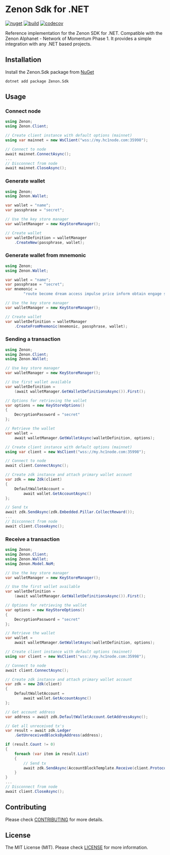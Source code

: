 # Zenon Sdk for .NET

[![nuget](https://img.shields.io/nuget/v/Zenon.Sdk)](https://nuget.org/packages/Zenon.Sdk) [![build](https://img.shields.io/github/actions/workflow/status/kingGorrin/znn_sdk_csharp/publish.yml?branch=main)](https://github.com/KingGorrin/znn_sdk_csharp/actions/workflows/publish.yml) [![codecov](https://img.shields.io/codecov/c/github/KingGorrin/znn_sdk_csharp?token=FWKGWMWO7U)](https://codecov.io/gh/KingGorrin/znn_sdk_csharp)

Reference implementation for the Zenon SDK for .NET. Compatible with the Zenon Alphanet - Network of Momentum Phase 1. 
It provides a simple integration with any .NET based projects.

## Installation

Install the Zenon.Sdk package from [NuGet](https://www.nuget.org/packages/Zenon.Sdk)

```
dotnet add package Zenon.Sdk
```

## Usage

### Connect node

```csharp
using Zenon;
using Zenon.Client;

// Create client instance with default options (mainnet)
using var mainnet = new WsClient("wss://my.hc1node.com:35998");

// Connect to node
await mainnet.ConnectAsync();
...
// Disconnect from node
await mainnet.CloseAsync();
```

### Generate wallet

```csharp
using Zenon;
using Zenon.Wallet;

var wallet = "name";
var passphrase = "secret";

// Use the key store manager
var walletManager = new KeyStoreManager();

// Create wallet
var walletDefinition = walletManager
    .CreateNew(passphrase, wallet);
```

### Generate wallet from mnemonic

```csharp
using Zenon;
using Zenon.Wallet;

var wallet = "name";
var passphrase = "secret";
var mnemonic =
        "route become dream access impulse price inform obtain engage ski believe awful absent pig thing vibrant possible exotic flee pepper marble rural fire fancy";

// Use the key store manager
var walletManager = new KeyStoreManager();

// Create wallet
var walletDefinition = walletManager
    .CreateFromMnemonic(mnemonic, passphrase, wallet);
```

### Sending a transaction

```csharp
using Zenon;
using Zenon.Client;
using Zenon.Wallet;

// Use key store manager
var walletManager = new KeyStoreManager();

// Use first wallet available
var walletDefinition =
    (await walletManager.GetWalletDefinitionsAsync()).First();

// Options for retrieving the wallet
var options = new KeyStoreOptions()
{
    DecryptionPassword = "secret"
};

// Retrieve the wallet
var wallet =
    await walletManager.GetWalletAsync(walletDefinition, options);

// Create client instance with default options (mainnet)
using var client = new WsClient("wss://my.hc1node.com:35998");

// Connect to node
await client.ConnectAsync();

// Create zdk instance and attach primary wallet account
var zdk = new Zdk(client)
{
    DefaultWalletAccount =
        await wallet.GetAccountAsync()
};

// Send tx
await zdk.SendAsync(zdk.Embedded.Pillar.CollectReward());
...
// Disconnect from node
await client.CloseAsync();
```

### Receive a transaction

```csharp
using Zenon;
using Zenon.Client;
using Zenon.Wallet;
using Zenon.Model.NoM;

// Use the key store manager
var walletManager = new KeyStoreManager();

// Use the first wallet available
var walletDefinition =
    (await walletManager.GetWalletDefinitionsAsync()).First();

// Options for retrieving the wallet
var options = new KeyStoreOptions()
{
    DecryptionPassword = "secret"
};

// Retrieve the wallet
var wallet =
    await walletManager.GetWalletAsync(walletDefinition, options);

// Create client instance with default options (mainnet)
using var client = new WsClient("wss://my.hc1node.com:35998");

// Connect to node
await client.ConnectAsync();

// Create zdk instance and attach primary wallet account
var zdk = new Zdk(client)
{
    DefaultWalletAccount =
        await wallet.GetAccountAsync()
};

// Get account address
var address = await zdk.DefaultWalletAccount.GetAddressAsync();

// Get all unreceived tx's
var result = await zdk.Ledger
    .GetUnreceivedBlocksByAddress(address);

if (result.Count != 0)
{
    foreach (var item in result.List)
    {
        // Send tx
        await zdk.SendAsync(AccountBlockTemplate.Receive(client.ProtocolVersion, client.ChainIdentifier, item.Hash));
    }
}
...
// Disconnect from node
await client.CloseAsync();
```

## Contributing

Please check [CONTRIBUTING](./CONTRIBUTING.md) for more details.

## License

The MIT License (MIT). Please check [LICENSE](./LICENSE) for more information.
